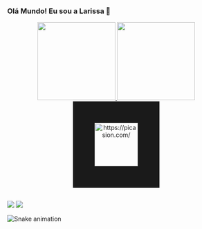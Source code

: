 ### Olá Mundo! Eu sou a Larissa 👋

<!--
**larissalimaa/larissalimaa** is a ✨ _special_ ✨ repository because its `README.md` (this file) appears on your GitHub profile.

Here are some ideas to get you started:

- 🔭 I’m currently working on ...
- 🌱 I’m currently learning ...
- 👯 I’m looking to collaborate on ...
- 🤔 I’m looking for help with ...
- 💬 Ask me about ...
- 📫 How to reach me: ...
- 😄 Pronouns: ...
- ⚡ Fun fact: ...
-->

<div align="center">
  <a href="https://github.com/larissalimaa">
  <img height="180em" src="https://github-readme-stats.vercel.app/api?username=larissalimaa&show_icons=true&theme=dracula&include_all_commits=true&count_private=true"/>
  <img height="180em" src="https://github-readme-stats.vercel.app/api/top-langs/?username=larissalimaa&layout=compact&langs_count=7&theme=dracula"/>
  <a href="https://picasion.com/"><img src="https://i.picasion.com/pic91/7b260c5558228619198ed952e667c3ec.gif" width="100" height="100" border="50px" alt="https://picasion.com/" /></a><br /><a href="https://picasion.com/"></a>
</div>

  ##
 <div> 
 
  <a href = "mailto:larissalima@ice.ufjf.br"><img src="https://img.shields.io/badge/-Gmail-%23333?style=for-the-badge&logo=gmail&logoColor=white" target="_blank"></a>
  <a href="https://www.linkedin.com/in/larissa-de-lima-81a90120a/" target="_blank"><img src="https://img.shields.io/badge/-LinkedIn-%230077B5?style=for-the-badge&logo=linkedin&logoColor=white" target="_blank"></a> 
 
![Snake animation](https://github.com/larissalimaa/larissalimaa/blob/output/github-contribution-grid-snake.svg)
   
 
</div>
